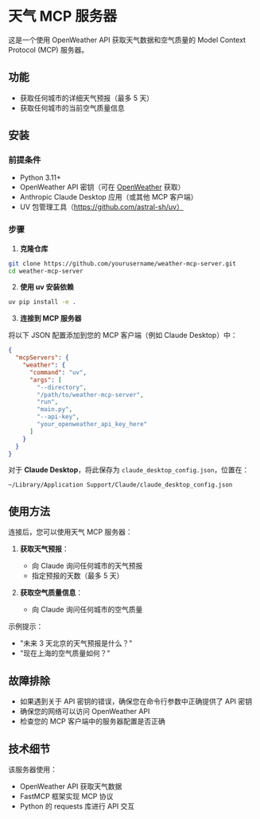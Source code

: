 # 天气 MCP 服务器

这是一个使用 OpenWeather API 获取天气数据和空气质量的 Model Context Protocol (MCP) 服务器。

## 功能

- 获取任何城市的详细天气预报（最多 5 天）
- 获取任何城市的当前空气质量信息

## 安装

### 前提条件

- Python 3.11+
- OpenWeather API 密钥（可在 [OpenWeather](https://openweathermap.org/api) 获取）
- Anthropic Claude Desktop 应用（或其他 MCP 客户端）
- UV 包管理工具（https://github.com/astral-sh/uv）

### 步骤

1. **克隆仓库**

```bash
git clone https://github.com/yourusername/weather-mcp-server.git
cd weather-mcp-server
```

2. **使用 uv 安装依赖**

```bash
uv pip install -e .
```

3. **连接到 MCP 服务器**

将以下 JSON 配置添加到您的 MCP 客户端（例如 Claude Desktop）中：

```json
{
  "mcpServers": {
    "weather": {
      "command": "uv",
      "args": [
        "--directory",
        "/path/to/weather-mcp-server",
        "run",
        "main.py",
        "--api-key",
        "your_openweather_api_key_here"
      ]
    }
  }
}
```

对于 **Claude Desktop**，将此保存为 `claude_desktop_config.json`，位置在：

```
~/Library/Application Support/Claude/claude_desktop_config.json
```

## 使用方法

连接后，您可以使用天气 MCP 服务器：

1. **获取天气预报**：
   - 向 Claude 询问任何城市的天气预报
   - 指定预报的天数（最多 5 天）

2. **获取空气质量信息**：
   - 向 Claude 询问任何城市的空气质量

示例提示：
- "未来 3 天北京的天气预报是什么？"
- "现在上海的空气质量如何？"

## 故障排除

- 如果遇到关于 API 密钥的错误，确保您在命令行参数中正确提供了 API 密钥
- 确保您的网络可以访问 OpenWeather API
- 检查您的 MCP 客户端中的服务器配置是否正确

## 技术细节

该服务器使用：
- OpenWeather API 获取天气数据
- FastMCP 框架实现 MCP 协议
- Python 的 requests 库进行 API 交互
